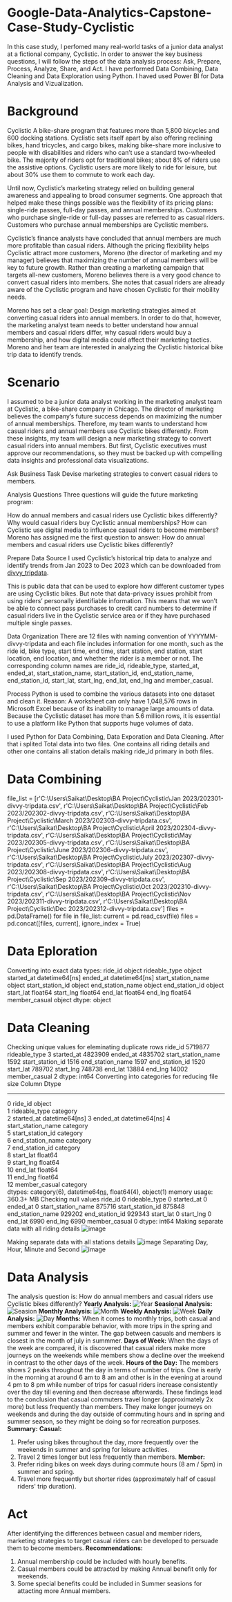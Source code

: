 # Google-Data-Analytics-Capstone-Case-Study-Cyclistic
In this case study, I perfomed many real-world tasks of a junior data analyst at a fictional company, Cyclistic. In order to answer the key business questions, I will follow the steps of the data analysis process: Ask, Prepare, Process, Analyze, Share, and Act.
I have performed Data Combining, Data Cleaning and Data Exploration using Python. I haved used Power BI for Data Analysis and Vizualization.
# Background
Cyclistic
A bike-share program that features more than 5,800 bicycles and 600 docking stations. Cyclistic sets itself apart by also offering reclining bikes, hand tricycles, and cargo bikes, making bike-share more inclusive to people with disabilities and riders who can’t use a standard two-wheeled bike. The majority of riders opt for traditional bikes; about 8% of riders use the assistive options. Cyclistic users are more likely to ride for leisure, but about 30% use them to commute to work each day.

Until now, Cyclistic’s marketing strategy relied on building general awareness and appealing to broad consumer segments. One approach that helped make these things possible was the flexibility of its pricing plans: single-ride passes, full-day passes, and annual memberships. Customers who purchase single-ride or full-day passes are referred to as casual riders. Customers who purchase annual memberships are Cyclistic members.

Cyclistic’s finance analysts have concluded that annual members are much more profitable than casual riders. Although the pricing flexibility helps Cyclistic attract more customers, Moreno (the director of marketing and my manager) believes that maximizing the number of annual members will be key to future growth. Rather than creating a marketing campaign that targets all-new customers, Moreno believes there is a very good chance to convert casual riders into members. She notes that casual riders are already aware of the Cyclistic program and have chosen Cyclistic for their mobility needs.

Moreno has set a clear goal: Design marketing strategies aimed at converting casual riders into annual members. In order to do that, however, the marketing analyst team needs to better understand how annual members and casual riders differ, why casual riders would buy a membership, and how digital media could affect their marketing tactics. Moreno and her team are interested in analyzing the Cyclistic historical bike trip data to identify trends.

# Scenario
I assumed to be a junior data analyst working in the marketing analyst team at Cyclistic, a bike-share company in Chicago. The director of marketing believes the company’s future success depends on maximizing the number of annual memberships. Therefore, my team wants to understand how casual riders and annual members use Cyclistic bikes differently. From these insights, my team will design a new marketing strategy to convert casual riders into annual members. But first, Cyclistic executives must approve our recommendations, so they must be backed up with compelling data insights and professional data visualizations.

Ask
Business Task
Devise marketing strategies to convert casual riders to members.

Analysis Questions
Three questions will guide the future marketing program:

How do annual members and casual riders use Cyclistic bikes differently?
Why would casual riders buy Cyclistic annual memberships?
How can Cyclistic use digital media to influence casual riders to become members?
Moreno has assigned me the first question to answer: How do annual members and casual riders use Cyclistic bikes differently?

Prepare
Data Source
I used Cyclistic’s historical trip data to analyze and identify trends from Jan 2023 to Dec 2023 which can be downloaded from [divvy_tripdata](https://divvy-tripdata.s3.amazonaws.com/index.html).

This is public data that can be used to explore how different customer types are using Cyclistic bikes. But note that data-privacy issues prohibit from using riders’ personally identifiable information. This means that we won’t be able to connect pass purchases to credit card numbers to determine if casual riders live in the Cyclistic service area or if they have purchased multiple single passes.

Data Organization
There are 12 files with naming convention of YYYYMM-divvy-tripdata and each file includes information for one month, such as the ride id, bike type, start time, end time, start station, end station, start location, end location, and whether the rider is a member or not. The corresponding column names are ride_id, rideable_type, started_at, ended_at, start_station_name, start_station_id, end_station_name, end_station_id, start_lat, start_lng, end_lat, end_lng and member_casual.

Process
Python is used to combine the various datasets into one dataset and clean it.
Reason:
A worksheet can only have 1,048,576 rows in Microsoft Excel because of its inability to manage large amounts of data. Because the Cyclistic dataset has more than 5.6 million rows, it is essential to use a platform like Python that supports huge volumes of data.

I used Python for Data Combining, Data Exporation and Data Cleaning. After that i splited Total data into two files. One contains all riding details and other one contains all station details making ride_id primary in both files. 

# Data Combining
file_list = [r'C:\Users\Saikat\Desktop\BA Project\Cyclistic\Jan 2023/202301-divvy-tripdata.csv',
            r'C:\Users\Saikat\Desktop\BA Project\Cyclistic\Feb 2023/202302-divvy-tripdata.csv',
            r'C:\Users\Saikat\Desktop\BA Project\Cyclistic\March 2023/202303-divvy-tripdata.csv',
            r'C:\Users\Saikat\Desktop\BA Project\Cyclistic\April 2023/202304-divvy-tripdata.csv',
            r'C:\Users\Saikat\Desktop\BA Project\Cyclistic\May 2023/202305-divvy-tripdata.csv',
            r'C:\Users\Saikat\Desktop\BA Project\Cyclistic\June 2023/202306-divvy-tripdata.csv',
            r'C:\Users\Saikat\Desktop\BA Project\Cyclistic\July 2023/202307-divvy-tripdata.csv',
            r'C:\Users\Saikat\Desktop\BA Project\Cyclistic\Aug 2023/202308-divvy-tripdata.csv',
            r'C:\Users\Saikat\Desktop\BA Project\Cyclistic\Sep 2023/202309-divvy-tripdata.csv',
            r'C:\Users\Saikat\Desktop\BA Project\Cyclistic\Oct 2023/202310-divvy-tripdata.csv',
            r'C:\Users\Saikat\Desktop\BA Project\Cyclistic\Nov 2023/202311-divvy-tripdata.csv',
            r'C:\Users\Saikat\Desktop\BA Project\Cyclistic\Dec 2023/202312-divvy-tripdata.csv']
files = pd.DataFrame()
for file in file_list:
    current = pd.read_csv(file)
    files = pd.concat([files, current], ignore_index = True)
# Data Eploration
Converting into exact data types:
ride_id                       object
rideable_type                 object
started_at            datetime64[ns]
ended_at              datetime64[ns]
start_station_name            object
start_station_id              object
end_station_name              object
end_station_id                object
start_lat                    float64
start_lng                    float64
end_lat                      float64
end_lng                      float64
member_casual                 object
dtype: object
# Data Cleaning
Checking unique values for eleminating duplicate rows
ride_id               5719877
rideable_type               3
started_at            4823909
ended_at              4835702
start_station_name       1592
start_station_id         1516
end_station_name         1597
end_station_id           1520
start_lat              789702
start_lng              748738
end_lat                 13884
end_lng                 14002
member_casual               2
dtype: int64
Converting into categories for reducing file size
Column              Dtype         
---  ------              -----         
 0   ride_id             object        
 1   rideable_type       category      
 2   started_at          datetime64[ns]
 3   ended_at            datetime64[ns]
 4   start_station_name  category      
 5   start_station_id    category      
 6   end_station_name    category      
 7   end_station_id      category      
 8   start_lat           float64       
 9   start_lng           float64       
 10  end_lat             float64       
 11  end_lng             float64       
 12  member_casual       category      
dtypes: category(6), datetime64[ns](2), float64(4), object(1)
memory usage: 360.3+ MB
Checking null values
ride_id                    0
rideable_type              0
started_at                 0
ended_at                   0
start_station_name    875716
start_station_id      875848
end_station_name      929202
end_station_id        929343
start_lat                  0
start_lng                  0
end_lat                 6990
end_lng                 6990
member_casual              0
dtype: int64
Making separate data with all riding details
![image](https://github.com/saikatdtt1/Google-Data-Analytics-Capstone-Case-Study-Cyclistic/assets/144656040/bf6f778a-122b-4a8b-9aa4-32baae6d14e8)

Making separate data with all stations details
![image](https://github.com/saikatdtt1/Google-Data-Analytics-Capstone-Case-Study-Cyclistic/assets/144656040/9a1b7def-f121-4658-a1a3-064e40e8e0fa)
Separating Day, Hour, Minute and Second
![image](https://github.com/saikatdtt1/Google-Data-Analytics-Capstone-Case-Study-Cyclistic/assets/144656040/d3322316-387d-46a1-8942-038873d17c76)

# Data Analysis
The analysis question is: How do annual members and casual riders use Cyclistic bikes differently?
__Yearly Analysis:__
![Year](https://github.com/saikatdtt1/Google-Data-Analytics-Capstone-Case-Study-Cyclistic/assets/144656040/5fe81f52-19d2-463a-9fa0-ac5c45990532)
__Seasional Analysis:__
![Seasion](https://github.com/saikatdtt1/Google-Data-Analytics-Capstone-Case-Study-Cyclistic/assets/144656040/c844ce72-9fbc-49e5-9474-ab114ff8bd97)
__Monthly Analysis:__
![Month](https://github.com/saikatdtt1/Google-Data-Analytics-Capstone-Case-Study-Cyclistic/assets/144656040/db02ce8d-4fa4-40b3-9c80-71410760bf13)
__Weekly Analysis:__
![Week](https://github.com/saikatdtt1/Google-Data-Analytics-Capstone-Case-Study-Cyclistic/assets/144656040/c94734da-16c0-4877-a3df-57b393a828bb)
__Daily Analysis:__
![Day](https://github.com/saikatdtt1/Google-Data-Analytics-Capstone-Case-Study-Cyclistic/assets/144656040/80a44e29-b2b4-4f6c-b1aa-3447ed42df22)
__Months:__ When it comes to monthly trips, both casual and members exhibit comparable behavior, with more trips in the spring and summer and fewer in the winter. The gap between casuals and members is closest in the month of july in summmer.
__Days of Week:__ When the days of the week are compared, it is discovered that casual riders make more journeys on the weekends while members show a decline over the weekend in contrast to the other days of the week.
__Hours of the Day:__ The members shows 2 peaks throughout the day in terms of number of trips. One is early in the morning at around 6 am to 8 am and other is in the evening at around 4 pm to 8 pm while number of trips for casual riders increase consistently over the day till evening and then decrease afterwards.
These findings lead to the conclusion that casual commuters travel longer (approximately 2x more) but less frequently than members. They make longer journeys on weekends and during the day outside of commuting hours and in spring and summer season, so they might be doing so for recreation purposes.
__Summary:__
  __Casual:__ 
  1. Prefer using bikes throughout the day, more frequently over the weekends in summer and spring for leisure activities.
  2. Travel 2 times longer but less frequently than members.
  __Member:__
  1. Prefer riding bikes on week days during commute hours (8 am / 5pm) in summer and spring.
  2. Travel more frequently but shorter rides (approximately half of casual riders' trip duration).
# Act
After identifying the differences between casual and member riders, marketing strategies to target casual riders can be developed to persuade them to become members.
__Recommendations:__
1. Annual membership could be included with hourly benefits.
2. Casual members could be attracted by making Annual benefit only for weekends.
3. Some special benefits could be included in Summer seasions for attacting more Annual members.


